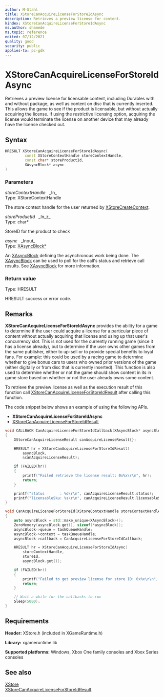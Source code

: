 ```yaml
---
author: M-Stahl
title: XStoreCanAcquireLicenseForStoreIdAsync
description: Retrieves a preview license for content.
kindex: XStoreCanAcquireLicenseForStoreIdAsync
ms.author: shanede
ms.topic: reference
edited: 07/12/2021
quality: good
security: public
applies-to: pc-gdk
---
```


# XStoreCanAcquireLicenseForStoreIdAsync

Retrieves a preview license for licensable content, including Durables with and without package, as well as content on disc that is currently inserted.
This allows the game to see if the product is licensable, but without actually acquiring the license.
If using the restrictive licensing option, acquiring the license would terminate the license on another device that may already have the license checked out.  

## Syntax  
  
```cpp
HRESULT XStoreCanAcquireLicenseForStoreIdAsync(  
         const XStoreContextHandle storeContextHandle,  
         const char* storeProductId,  
         XAsyncBlock* async  
)  
```  
  
### Parameters  
  
*storeContextHandle* &nbsp;&nbsp;\_In\_  
Type: XStoreContextHandle  
  
The store context handle for the user returned by [XStoreCreateContext](xstorecreatecontext.md).
  
*storeProductId* &nbsp;&nbsp;\_In\_z\_  
Type: char*  
  
StoreID for the product to check
  
*async* &nbsp;&nbsp;\_Inout\_  
Type: [XAsyncBlock*](../../xasync/structs/xasyncblock.md)  
  
An [XAsyncBlock](../../xasync/structs/xasyncblock.md) defining the asynchronous work being done.
The [XAsyncBlock](../../xasync/structs/xasyncblock.md) can be used to poll for the call's status and retrieve call results.
See [XAsyncBlock](../../xasync/structs/xasyncblock.md) for more information.  
  
### Return value
Type: HRESULT
  
HRESULT success or error code.
  
## Remarks  
  
**XStoreCanAcquireLicenseForStoreIdAsync** provides the ability for a game to determine if the user could acquire a license for a particular piece of content without actually acquiring that license and using up that user's concurrency slot.
This is not used for the currently running game (since it has a license already), but to determine if the user owns other games from the same publisher, either to up-sell or to provide special benefits to loyal fans.
For example: this could be used by a racing game to determine whether to give bonus cars to users who owned prior versions of the game (either digitally or from disc that is currently inserted).
This function is also used to determine whether or not the game should show content in its in game store based on whether or not the user already owns some content.
  
To retrieve the preview license as well as the execution result of this function call [XStoreCanAcquireLicenseForStoreIdResult](xstorecanacquirelicenseforstoreidresult.md) after calling this function.  

The code snippet below shows an example of using the following APIs.  
  
* **XStoreCanAcquireLicenseForStoreIdAsync**
* [XStoreCanAcquireLicenseForStoreIdResult](xstorecanacquirelicenseforstoreidresult.md)  
  
```cpp  
void CALLBACK CanAcquireLicenseForStoreIdCallback(XAsyncBlock* asyncBlock)
{
    XStoreCanAcquireLicenseResult canAcquireLicenseResult{};

    HRESULT hr = XStoreCanAcquireLicenseForStoreIdResult(
        asyncBlock,
        &canAcquireLicenseResult);

    if (FAILED(hr))
    {
        printf("Failed retrieve the license result: 0x%x\r\n", hr);
        return;
    }

    printf("status       : %d\r\n", canAcquireLicenseResult.status);
    printf("licensableSku: %s\r\n", canAcquireLicenseResult.licensableSku);
}

void CanAcquireLicenseForStoreId(XStoreContextHandle storeContextHandle, XTaskQueueHandle taskQueueHandle, const char* storeId)
{
    auto asyncBlock = std::make_unique<XAsyncBlock>();
    ZeroMemory(asyncBlock.get(), sizeof(*asyncBlock));
    asyncBlock->queue = taskQueueHandle;
    asyncBlock->context = taskQueueHandle;
    asyncBlock->callback = CanAcquireLicenseForStoreIdCallback;

    HRESULT hr = XStoreCanAcquireLicenseForStoreIdAsync(
        storeContextHandle,
        storeId,
        asyncBlock.get());

    if (FAILED(hr))
    {
        printf("Failed to get preview license for store ID: 0x%x\r\n", hr);
        return;
    }

    // Wait a while for the callbacks to run
    Sleep(5000);
}
```  
  
## Requirements  
  
**Header:** XStore.h (included in XGameRuntime.h)
  
**Library:** xgameruntime.lib
  
**Supported platforms:** Windows, Xbox One family consoles and Xbox Series consoles  
  
## See also

[XStore](../xstore_members.md)  
[XStoreCanAcquireLicenseForStoreIdResult](xstorecanacquirelicenseforstoreidresult.md)